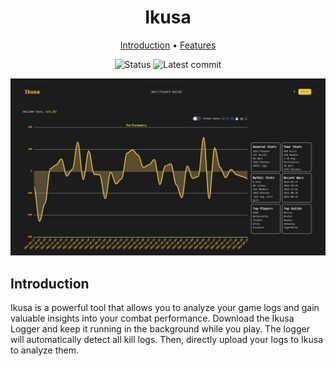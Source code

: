 <div align="center">

# Ikusa

[Introduction](#introduction) • [Features](#features) 

![Status](https://img.shields.io/github/deployments/sch-28/ikusa/production?label=Deployment)
![Latest commit](https://img.shields.io/github/last-commit/sch-28/ikusa)

<a href="https://ikusa.site"><img src="https://raw.githubusercontent.com/sch-28/ikusa/main/.github/readme-thumbnail.jpg"></a>

</div>
 
## Introduction
Ikusa is a powerful tool that allows you to analyze your game logs and gain valuable insights into your combat performance. 
Download the Ikusa Logger and keep it running in the background while you play. The logger will automatically detect all kill logs. Then, directly upload your logs to Ikusa to analyze them.
